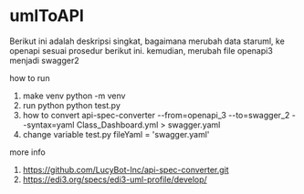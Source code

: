 # umlToAPI
Berikut ini adalah deskripsi singkat, bagaimana merubah data staruml, ke openapi sesuai prosedur berikut ini.
kemudian, merubah file openapi3 menjadi swagger2

how to run
1. make venv
    python -m venv <folder>
2. run python
    python test.py
3. how to convert
    api-spec-converter --from=openapi_3 --to=swagger_2 --syntax=yaml Class_Dashboard.yml > swagger.yaml
4. change variable test.py
    fileYaml = 'swagger.yaml'

more info
1. https://github.com/LucyBot-Inc/api-spec-converter.git
2. https://edi3.org/specs/edi3-uml-profile/develop/
